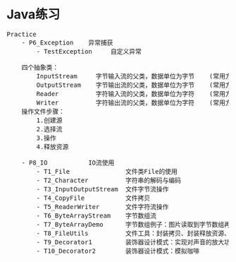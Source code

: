 <h1>Java练习</h1>

<pre>
Practice
    - P6_Exception    异常捕获
        - TestException     自定义异常
    
    四个抽象类：
        InputStream     字节输入流的父类，数据单位为字节    (常用方法：read、close)
        OutputStream    字节输出流的父类，数据单位为字节    (常用方法：write、flush、close)
        Reader          字符输入流的父类，数据单位为字符    (常用方法：read、close)
        Writer          字符输出流的父类，数据单位为字符    (常用方法：write、flush、close)
    操作文件步骤：
        1.创建源
        2.选择流
        3.操作
        4.释放资源
    
    - P8_IO           IO流使用
        - T1_File               文件类File的使用
        - T2_Character          字符串的解码与编码
        - T3_InputOutputStream  文件字节流操作
        - T4_CopyFile           文件拷贝
        - T5_ReaderWriter       文件字符流操作
        - T6_ByteArrayStream    字节数组流
        - T7_ByteArrayDemo      字节数组例子：图片读取到字节数组再转回图片
        - T8_FileUtils          文件工具：封装拷贝、封装释放资源、特性：释放资源 try...with...resource
        - T9_Decorator1         装饰器设计模式：实现对声音的放大功能
        - T10_Decorator2        装饰器设计模式：模拟咖啡

</pre>